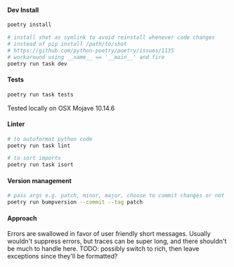 #### Dev Install
```bash
poetry install

# install shot as symlink to avoid reinstall whenever code changes
# instead of pip install /path/to/shot
# https://github.com/python-poetry/poetry/issues/1135
# workaround using __name__ == '__main__' and fire
poetry run task dev
```

#### Tests
```bash
poetry run task tests
```

Tested locally on OSX Mojave 10.14.6

#### Linter
```bash
# to autoformat python code
poetry run task lint

# to sort imports
poetry run task isort
```

#### Version management
```bash
# pass args e.g. patch, minor, major, choose to commit changes or not
poetry run bumpversion --commit --tag patch
```

#### Approach
Errors are swallowed in favor of user friendly short messages.
Usually wouldn't suppress errors, but traces can be super long, and there shouldn't be much to handle here.
TODO: possibly switch to rich, then leave exceptions since they'll be formatted?